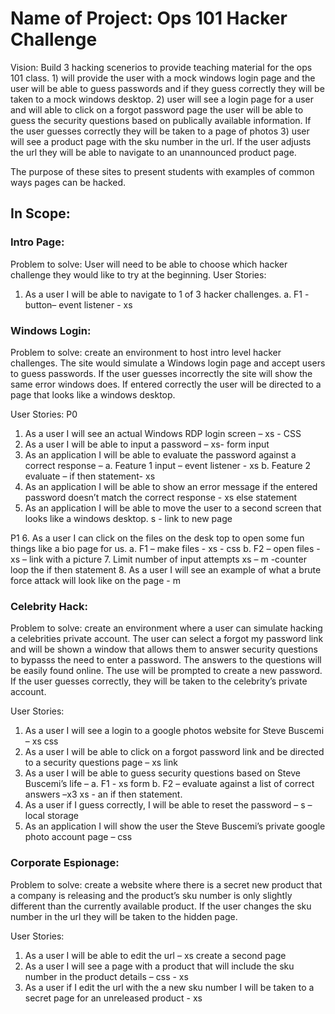 # Name of Project: Ops 101 Hacker Challenge

Vision: Build 3 hacking scenerios to provide teaching material for the ops 101 class. 1) will provide the user with a mock windows login page and the user will be able to guess passwords and if they guess correctly they will be taken to a mock windows desktop. 2) user will see a login page for a user and will able to click on a forgot password page the user will be able to guess the security questions based on publically available information. If the user guesses correctly they will be taken to a page of photos 3) user will see a product page with the sku number in the url. If the user adjusts the url they will be able to navigate to an unannounced product page.

The purpose of these sites to present students with examples of common ways pages can be hacked.

## In Scope:

### Intro Page:

Problem to solve: User will need to be able to choose which hacker challenge they would like to try at the beginning.
User Stories:

1.	As a user I will be able to navigate to 1 of 3 hacker challenges.
a. F1 - button– event listener - xs

### Windows Login:

Problem to solve: create an environment to host intro level hacker challenges. The site would simulate a Windows login page and accept users to guess passwords. If the user guesses incorrectly the site will show the same error windows does. If entered correctly the user will be directed to a page that looks like a windows desktop.

User Stories:
P0
1.	As a user I will see an actual Windows RDP login screen – xs - CSS
2.	As a user I will be able to input a password – xs- form input
3.	As an application I will be able to evaluate the password against a correct response – 
a.	Feature 1 input – event listener - xs
b.	Feature 2 evaluate – if then statement- xs
4.	As an application I will be able to show an error message if the entered password doesn’t match the correct response - xs else statement
5.	As an application I will be able to move the user to a second screen that looks like a windows desktop.  s - link to new page
 
P1
6.	As a user I can click on the files on the desk top to open some fun things like a bio page for us.
a.	F1 – make files - xs - css
b.	F2 – open files - xs – link with a picture
7.	Limit number of input attempts xs – m -counter loop the if then statement
8.	As a user I will see an example of what a brute force attack will look like on the page - m 
 

### Celebrity Hack: 
Problem to solve: create an environment where a user can simulate hacking a celebrities private account. The user can select a forgot my password link and will be shown a window that allows them to answer security questions to bypasss the need to enter a password. The answers to the questions will be easily found online. The use will be prompted to create a new password. If the user guesses correctly, they will be taken to the celebrity’s private account.


User Stories:
1.	As a user I will see a login to a google photos website for Steve Buscemi – xs css
2.	As a user I will be able to click on a forgot password link and be directed to a security questions page – xs link
3.	As a user I will be able to guess security questions based on Steve Buscemi’s life – 
a.	F1 - xs form
b.	F2 – evaluate against a list of correct answers –x3  xs - an if then statement.
4.	As a user if I guess correctly, I will be able to reset the password – s – local storage
5.	As an application I will show the user the Steve Buscemi’s private google photo account page – css 

### Corporate Espionage:
Problem to solve: create a website where there is a secret new product that a company is releasing and the product’s sku number is only slightly different than the currently available product. If the user changes the sku number in the url they will be taken to the hidden page.  

User Stories:
1.	As a user I will be able to edit the url – xs create a second page
2.	As a user I will see a page with a product that will include the sku number in the product details – css - xs
3.	As a user if I edit the url with the a new sku number I will be taken to a secret page for an unreleased product - xs
